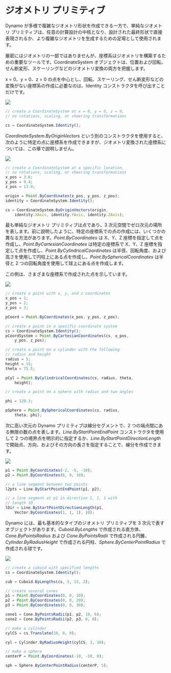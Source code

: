 # ジオメトリ プリミティブ

Dynamo が多様で複雑なジオメトリ形状を作成できる一方で、単純なジオメトリ プリミティブは、任意の計算設計の中核となり、設計された最終形状で直接表現されるか、より複雑なジオメトリを生成するための足場として使用されます。

厳密にはジオメトリの一部ではありませんが、座標系はジオメトリを構築するための重要なツールです。CoordinateSystem オブジェクトは、位置および回転、せん断変形、スケーリングなどのジオメトリ変換の両方を把握します。

x = 0、y = 0、z = 0 の点を中心とし、回転、スケーリング、せん断変形などの変換がない座標系の作成に必要なのは、Identity コンストラクタを呼び出すことだけです。

![](images/12-2/GeometricPrimitives_01.png)

```js
// create a CoordinateSystem at x = 0, y = 0, z = 0,
// no rotations, scaling, or sheering transformations

cs = CoordinateSystem.Identity();
```

*CoordinateSystem.ByOriginVectors* という別のコンストラクタを使用すると、次のように特定の点に座標系を作成できますが、ジオメトリ変換された座標系については、この章で説明しません。

![](images/12-2/GeometricPrimitives_02.png)

```js
// create a CoordinateSystem at a specific location,
// no rotations, scaling, or sheering transformations
x_pos = 3.6;
y_pos = 9.4;
z_pos = 13.0;

origin = Point.ByCoordinates(x_pos, y_pos, z_pos);
identity = CoordinateSystem.Identity();

cs = CoordinateSystem.ByOriginVectors(origin,
    identity.XAxis, identity.YAxis, identity.ZAxis);
```

最も単純なジオメトリ プリミティブは点であり、3 次元空間でゼロ次元の場所を表します。前に説明したように、特定の座標系での点の作成には、いくつかの異なる方法があります。*Point.ByCoordinates* は X、Y、Z 座標を指定して点を作成し、*Point.ByCartesianCoordinates* は特定の座標系で X、Y、Z 座標を指定して点を作成し、*Point.ByCylindricalCoordinates* は半径、回転角度、および高さを使用して円柱上にある点を作成し、*Point.BySphericalCoordinates* は半径と 2 つの回転角度を使用して球上にある点を作成します。

この例は、さまざまな座標系で作成された点を示しています。

![](images/12-2/GeometricPrimitives_03.png)

```js
// create a point with x, y, and z coordinates
x_pos = 1;
y_pos = 2;
z_pos = 3;

pCoord = Point.ByCoordinates(x_pos, y_pos, z_pos);

// create a point in a specific coordinate system
cs = CoordinateSystem.Identity();
pCoordSystem = Point.ByCartesianCoordinates(cs, x_pos,
    y_pos, z_pos);

// create a point on a cylinder with the following
// radius and height
radius = 5;
height = 15;
theta = 75.5;

pCyl = Point.ByCylindricalCoordinates(cs, radius, theta,
    height);

// create a point on a sphere with radius and two angles

phi = 120.3;

pSphere = Point.BySphericalCoordinates(cs, radius, 
    theta, phi);
```

次に高い次元の Dynamo プリミティブは線分セグメントで、2 つの端点間にある無限の数の点を表します。*Line.ByStartPointEndPoint* コンストラクタを使用して 2 つの境界点を明示的に指定するか、*Line.ByStartPointDirectionLength* で開始点、方向、およびその方向の長さを指定することで、線分を作成できます。

![](images/12-2/GeometricPrimitives_04.png)

```js
p1 = Point.ByCoordinates(-2, -5, -10);
p2 = Point.ByCoordinates(6, 8, 10);

// a line segment between two points
l2pts = Line.ByStartPointEndPoint(p1, p2); 

// a line segment at p1 in direction 1, 1, 1 with 
// length 10
lDir = Line.ByStartPointDirectionLength(p1,
    Vector.ByCoordinates(1, 1, 1), 10);
```

Dynamo には、最も基本的なタイプのジオメトリ プリミティブを 3 次元で表すオブジェクトがあります。*Cuboid.ByLengths* で作成される直方体、*Cone.ByPointsRadius* および *Cone.ByPointsRadii* で作成される円錐、*Cylinder.ByRadiusHeight* で作成される円柱、*Sphere.ByCenterPointRadius* で作成される球です。

![](images/12-2/GeometricPrimitives_05.png)

```js
// create a cuboid with specified lengths
cs = CoordinateSystem.Identity();

cub = Cuboid.ByLengths(cs, 5, 15, 2);

// create several cones
p1 = Point.ByCoordinates(0, 0, 10);
p2 = Point.ByCoordinates(0, 0, 20);
p3 = Point.ByCoordinates(0, 0, 30);

cone1 = Cone.ByPointsRadii(p1, p2, 10, 6);
cone2 = Cone.ByPointsRadii(p2, p3, 6, 0);

// make a cylinder
cylCS = cs.Translate(10, 0, 0);

cyl = Cylinder.ByRadiusHeight(cylCS, 3, 10);

// make a sphere
centerP = Point.ByCoordinates(-10, -10, 0);

sph = Sphere.ByCenterPointRadius(centerP, 5);
```

